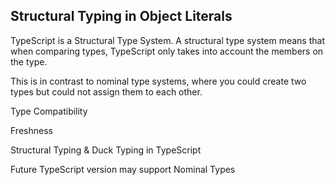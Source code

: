 ## Structural Typing in Object Literals

TypeScript is a Structural Type System. A structural type system means that when comparing types, TypeScript only takes into account the members on the type.

This is in contrast to nominal type systems, where you could create two types but could not assign them to each other.

Type Compatibility

Freshness

Structural Typing & Duck Typing in TypeScript

Future TypeScript version may support Nominal Types